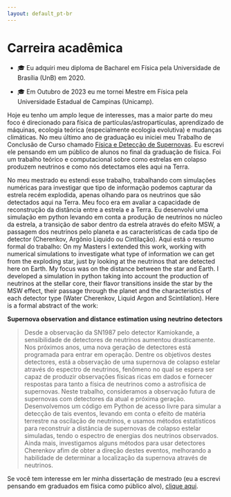 ```yaml
---
layout: default_pt-br
---
```


# Carreira acadêmica

- :mortar_board: Eu adquiri meu diploma de Bacharel em Física pela Universidade de Brasília (UnB) em 2020.

- :mortar_board: Em Outubro de 2023 eu me tornei Mestre em Física pela Universidade Estadual de Campinas (Unicamp).

Hoje eu tenho um amplo leque de interesses, mas a maior parte do meu foco é direcionado para física de partículas/astropartículas, aprendizado de máquinas, ecologia teórica (especialmente ecologia evolutiva) e mudanças climáticas. No meu último ano de graduação eu iniciei meu Trabalho de Conclusão de Curso chamado [Física e Detecção de Supernovas](./assets/pdf/TCC_compressed.pdf). Eu escrevi ele pensando em um público de alunos no final da graduação de física. Foi um trabalho teórico e computacional sobre como estrelas em colapso produzem neutrinos e como nós detectamos eles aqui na Terra.

No meu mestrado eu estendi esse trabalho, trabalhando com simulações numéricas para investigar que tipo de informação podemos capturar da estrela recém explodida, apenas olhando para os neutrinos que são detectados aqui na Terra. Meu foco era em avaliar a capacidade de reconstrução da distância entre a estrela e a Terra. Eu desenvolvi uma simulação em python levando em conta a produção de neutrinos no núcleo da estrela, a transição de sabor dentro da estrela através do efeito MSW, a passagem dos neutrinos pelo planeta e as características de cada tipo de detector (Cherenkov, Argônio Liquido ou Cintilação). Aqui está o resumo formal do trabalho:
On my Masters I extended this work, working with numerical simulations to investigate what type of information we can get from the exploding star, just by looking at the neutrinos that are detected here on Earth. My focus was on the distance between the star and Earth. I developed a simulation in python taking into account the production of neutrinos at the stellar core, their flavor transitions inside the star by the MSW effect, their passage through the planet and the characteristics of each detector type (Water Cherenkov, Liquid Argon and Scintilation). Here is a formal abstract of the work:

**Supernova observation and distance estimation using neutrino detectors**

>Desde a observação da SN1987 pelo detector Kamiokande, a sensibilidade de detectores de neutrinos aumentou drasticamente. Nos próximos anos, uma nova geração de detectores está programada para entrar em operação. Dentre os objetivos destes detectores, está a observação de uma supernova de colapso estelar através do espectro de neutrinos, fenômeno no qual se espera ser capaz de produzir observações físicas ricas em dados e fornecer respostas para tanto a física de neutrinos como a astrofísica de supernovas. Neste trabalho, consideramos a observação futura de supernovas com detectores da atual e próxima geração. Desenvolvemos um código em Python de acesso livre para simular a detecção de tais eventos, levando em conta o efeito de matéria terrestre na oscilação de neutrinos, e usamos métodos estatísticos para reconstruir a distância de supernovas de colapso estelar simuladas, tendo o espectro de energias dos neutrinos observados. Ainda mais, investigamos alguns métodos para usar detectores Cherenkov afim de obter a direção destes eventos, melhorando a habilidade de determinar a localização da supernova através de neutrinos.

Se você tem interesse em ler minha dissertação de mestrado (eu a escrevi pensando em graduados em física como público alvo), [clique aqui](./assets/pdf/Dissertation_MsC_compressed.pdf).
